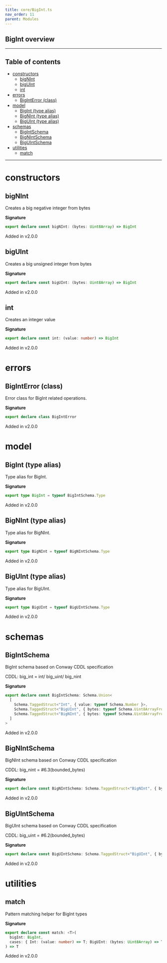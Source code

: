 ```yaml
---
title: core/BigInt.ts
nav_order: 11
parent: Modules
---
```


## BigInt overview

---

<h2 class="text-delta">Table of contents</h2>

- [constructors](#constructors)
  - [bigNInt](#bignint)
  - [bigUInt](#biguint)
  - [int](#int)
- [errors](#errors)
  - [BigIntError (class)](#biginterror-class)
- [model](#model)
  - [BigInt (type alias)](#bigint-type-alias)
  - [BigNInt (type alias)](#bignint-type-alias)
  - [BigUInt (type alias)](#biguint-type-alias)
- [schemas](#schemas)
  - [BigIntSchema](#bigintschema)
  - [BigNIntSchema](#bignintschema)
  - [BigUIntSchema](#biguintschema)
- [utilities](#utilities)
  - [match](#match)

---

# constructors

## bigNInt

Creates a big negative integer from bytes

**Signature**

```ts
export declare const bigNInt: (bytes: Uint8Array) => BigInt
```

Added in v2.0.0

## bigUInt

Creates a big unsigned integer from bytes

**Signature**

```ts
export declare const bigUInt: (bytes: Uint8Array) => BigInt
```

Added in v2.0.0

## int

Creates an integer value

**Signature**

```ts
export declare const int: (value: number) => BigInt
```

Added in v2.0.0

# errors

## BigIntError (class)

Error class for BigInt related operations.

**Signature**

```ts
export declare class BigIntError
```

Added in v2.0.0

# model

## BigInt (type alias)

Type alias for BigInt.

**Signature**

```ts
export type BigInt = typeof BigIntSchema.Type
```

Added in v2.0.0

## BigNInt (type alias)

Type alias for BigNInt.

**Signature**

```ts
export type BigNInt = typeof BigNIntSchema.Type
```

Added in v2.0.0

## BigUInt (type alias)

Type alias for BigUInt.

**Signature**

```ts
export type BigUInt = typeof BigUIntSchema.Type
```

Added in v2.0.0

# schemas

## BigIntSchema

BigInt schema based on Conway CDDL specification

CDDL: big_int = int/ big_uint/ big_nint

**Signature**

```ts
export declare const BigIntSchema: Schema.Union<
  [
    Schema.TaggedStruct<"Int", { value: typeof Schema.Number }>,
    Schema.TaggedStruct<"BigUInt", { bytes: typeof Schema.Uint8ArrayFromSelf }>,
    Schema.TaggedStruct<"BigNInt", { bytes: typeof Schema.Uint8ArrayFromSelf }>
  ]
>
```

Added in v2.0.0

## BigNIntSchema

BigNInt schema based on Conway CDDL specification

CDDL: big_nint = #6.3(bounded_bytes)

**Signature**

```ts
export declare const BigNIntSchema: Schema.TaggedStruct<"BigNInt", { bytes: typeof Schema.Uint8ArrayFromSelf }>
```

Added in v2.0.0

## BigUIntSchema

BigUInt schema based on Conway CDDL specification

CDDL: big_uint = #6.2(bounded_bytes)

**Signature**

```ts
export declare const BigUIntSchema: Schema.TaggedStruct<"BigUInt", { bytes: typeof Schema.Uint8ArrayFromSelf }>
```

Added in v2.0.0

# utilities

## match

Pattern matching helper for BigInt types

**Signature**

```ts
export declare const match: <T>(
  bigInt: BigInt,
  cases: { Int: (value: number) => T; BigUInt: (bytes: Uint8Array) => T; BigNInt: (bytes: Uint8Array) => T }
) => T
```

Added in v2.0.0

